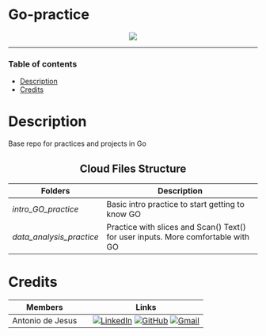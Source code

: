 # Go-practice

<p align="center">
  <img src="https://www.freecodecamp.org/news/content/images/size/w2000/2021/10/golang.png" />
</p>

<hr>

<h3>Table of contents</h3>

- [Description](#description)
- [Credits](#credits)


<h1>Description</h1>
Base repo for practices and projects in Go

<div align="center">

<h2> Cloud Files Structure</h2>

| Folders                                        | Description                                                                        |
| -------------------------------------------------- | --------------------------------------------------------------------------------- | 
| _intro_GO_practice_                      | Basic intro practice to start getting to know GO                     |
| _data_analysis_practice_ | Practice with slices and Scan() Text() for user inputs. More comfortable with GO |


</div>

<h1>Credits</h1>

<!-- [![GitHub](https://img.shields.io/badge/github-%23121011.svg?style=for-the-badge&logo=github&logoColor=white)]
[![Gmail](https://img.shields.io/badge/Gmail-D14836?style=for-the-badge&logo=gmail&logoColor=white)]
[![LinkedIn](https://img.shields.io/badge/linkedin-%230077B5.svg?style=for-the-badge&logo=linkedin&logoColor=white)] -->

<div align="center">

| Members          |  | Links                               |
|------------------|-------|-------------------------------------|
| Antonio de Jesus |  | [![LinkedIn](https://img.shields.io/badge/linkedin-%230077B5.svg?style=for-the-badge&logo=linkedin&logoColor=white)](https://www.linkedin.com/in/antonio-de-jesus-santiago-851890296/) [![GitHub](https://img.shields.io/badge/github-%23121011.svg?style=for-the-badge&logo=github&logoColor=white)](https://github.com/antoniofdjs) [![Gmail](https://img.shields.io/badge/Gmail-D14836?style=for-the-badge&logo=gmail&logoColor=white)](mailto:antoniofdjs@gmail.com) |
</div>
